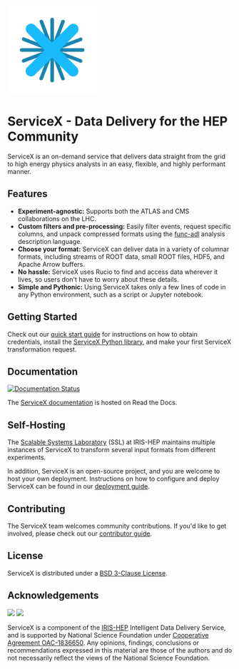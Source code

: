 <img src="docs/img/ServiceX-Color-ImageOnly-Transparent.png" width="200" height="200">

# ServiceX - Data Delivery for the HEP Community

ServiceX is an on-demand service that delivers data straight from the grid to high energy physics analysts in an easy, flexible, and highly performant manner.

## Features
- __Experiment-agnostic:__ Supports both the ATLAS and CMS collaborations on the LHC.
- __Custom filters and pre-processing:__ Easily filter events, request specific columns, and unpack compressed formats using the [func-adl](https://github.com/iris-hep/func_adl) analysis description language.
- __Choose your format:__ ServiceX can deliver data in a variety of columnar formats, including streams of ROOT data, small ROOT files, HDF5, and Apache Arrow buffers.
- __No hassle:__ ServiceX uses Rucio to find and access data wherever it lives, so users don't have to worry about these details.
- __Simple and Pythonic:__ Using ServiceX takes only a few lines of code in any Python environment, such as a script  or Jupyter notebook.

## Getting Started

Check out our [quick start guide](https://servicex.readthedocs.io/en/latest/user/getting-started/) 
for instructions on how to obtain credentials, 
install the [ServiceX Python library](https://pypi.org/project/servicex/),
and make your first ServiceX transformation request.

## Documentation

[![Documentation Status](https://readthedocs.org/projects/servicex/badge/?version=latest)](https://servicex.readthedocs.io/en/latest/?badge=latest)

The [ServiceX documentation](https://servicex.readthedocs.io/en/latest/) is hosted on Read the Docs.

## Self-Hosting

The [Scalable Systems Laboratory](https://iris-hep.org/ssl.html) (SSL) at IRIS-HEP maintains multiple instances of ServiceX to transform several input formats from different experiments.

In addition, ServiceX is an open-source project, and you are welcome to host your own deployment. 
Instructions on how to configure and deploy ServiceX can be found in our 
[deployment guide](https://servicex.readthedocs.io/en/latest/deployment/basic/).

## Contributing

The ServiceX team welcomes community contributions. If you'd like to get involved, please check out our 
[contributor guide](https://servicex.readthedocs.io/en/latest/development/contributing/).

## License

ServiceX is distributed under a [BSD 3-Clause License](LICENSE).

## Acknowledgements
![](https://iris-hep.org/assets/logos/Iris-hep-5-just-graphic.png)
![](https://iris-hep.org/assets/images/nsf-logo-128.png)

ServiceX is a component of the [IRIS-HEP](https://iris-hep.org/) Intelligent Data Delivery Service, and is supported by National Science Foundation under [Cooperative 
Agreement OAC-1836650](https://www.nsf.gov/awardsearch/showAward?AWD_ID=1836650). Any opinions, findings, conclusions or recommendations 
expressed in this material are those of the authors and do not necessarily 
reflect the views of the National Science Foundation.

